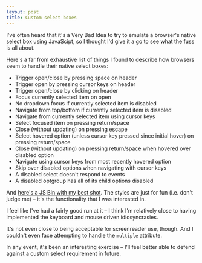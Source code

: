 ```yaml
---
layout: post
title: Custom select boxes
---
```


<p class="lead">I've often heard that it's a Very Bad Idea to try to emulate a browser's native select box using JavaScipt, so I thought I'd give it a go to see what the fuss is all about.</p>

Here's a far from exhaustive list of things I found to describe how browsers seem to handle their native select boxes:

* Trigger open/close by pressing space on header
* Trigger open by pressing cursor keys on header
* Trigger open/close by clicking on header
* Focus currently selected item on open
* No dropdown focus if currently selected item is disabled
* Navigate from top/bottom if currently selected item is disabled
* Navigate from currently selected item using cursor keys
* Select focused item on pressing return/space
* Close (without updating) on pressing escape
* Select hovered option (unless cursor key pressed since initial hover) on pressing return/space
* Close (without updating) on pressing return/space when hovered over disabled option
* Navigate using cursor keys from most recently hovered option
* Skip over disabled options when navigating with cursor keys
* A disabled select doesn't respond to events
* A disabled optgroup has all of its child options disabled

And [here's a JS Bin with my best shot](http://output.jsbin.com/jagamu). The styles are just for fun (i.e. don't judge me) – it's the functionality that I was interested in.

I feel like I've had a fairly good run at it – I think I'm relatively close to having implemented the keyboard and mouse driven idiosyncrasies.

It's not even close to being acceptable for screenreader use, though. And I couldn't even face attempting to handle the `multiple` attribute.

In any event, it's been an interesting exercise – I'll feel better able to defend against a custom select requirement in future.
